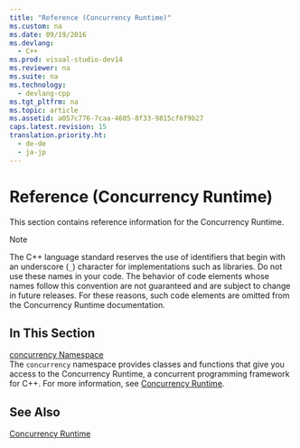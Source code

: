 ```yaml
---
title: "Reference (Concurrency Runtime)"
ms.custom: na
ms.date: 09/19/2016
ms.devlang: 
  - C++
ms.prod: visual-studio-dev14
ms.reviewer: na
ms.suite: na
ms.technology: 
  - devlang-cpp
ms.tgt_pltfrm: na
ms.topic: article
ms.assetid: a057c776-7caa-4605-8f33-9815cf6f9b27
caps.latest.revision: 15
translation.priority.ht: 
  - de-de
  - ja-jp
---
```

# Reference (Concurrency Runtime)
This section contains reference information for the Concurrency Runtime.  
  
> [!NOTE]
>  The C++ language standard reserves the use of identifiers that begin with an underscore (`_`) character for implementations such as libraries. Do not use these names in your code. The behavior of code elements whose names follow this convention are not guaranteed and are subject to change in future releases. For these reasons, such code elements are omitted from the Concurrency Runtime documentation.  
  
## In This Section  
 [concurrency Namespace](../vs140/concurrency-Namespace.md)  
 The `concurrency` namespace provides classes and functions that give you access to the Concurrency Runtime, a concurrent programming framework for C++. For more information, see [Concurrency Runtime](../vs140/Concurrency-Runtime.md).  
  
## See Also  
 [Concurrency Runtime](../vs140/Concurrency-Runtime.md)